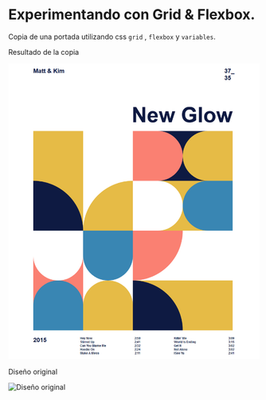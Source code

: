 # Experimentando con Grid & Flexbox.

Copia de una portada utilizando css `grid` , `flexbox` y `variables`.

Resultado de la copia

![Diseño copia](img/Screenshot_NewGlow.png)

Diseño original

![Diseño original](img/pinimg.jpeg)
